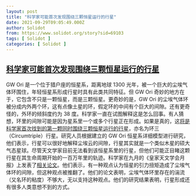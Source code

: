 ```yaml
---
layout: post
title: "科学家可能首次发现围绕三颗恒星运行的行星"
date: 2021-09-29T09:05:49.000Z
author: Solidot
from: https://www.solidot.org/story?sid=69103
tags: [ Solidot ]
categories: [ Solidot ]
---
```

<!--1632906349000-->
[科学家可能首次发现围绕三颗恒星运行的行星](https://www.solidot.org/story?sid=69103)
------

<div>
GW Ori 是一个位于猎户座的恒星系，距离地球 1300 光年，被一个巨大的尘埃气体环围住，年轻恒星系形成行星时具有此类共同特征。但 GW Ori 奇妙的地方在于，它包含不只是一颗恒星，而是三颗恒星。更奇妙的是，GW Ori 的尘埃气体环被分成内外两个环，这有点像土星的环，假定环的中间有个巨大的间隙。还有更奇怪的，外环的倾斜度约为 38 度。科学家一直在试图解释这是怎么回事。有人猜想，环里的间隙可能是因为星系里一个或多个行星正在形成。如果是真的，这<a href="https://www.nytimes.com/2021/09/28/science/triple-sun-planet.html">将是科学家首次找到的第一颗同时围绕三颗恒星运行的行星</a>，亦名为环三（Circumtriple）行星。研究人员根据建立的 GW Ori 恒星系详细模型进行研究，他们表示，行星可以很好地解释尘埃云的间隙，行星其实就是一个类似木星的硕大气态星球。尽管天文学家目前无法看到该恒星系里的行星，但他们可能正目睹这颗行星在其生命周期开始的一百万年里的轨迹。科学家在九月的《皇家天文学会月报》上发表了<a href="https://www.science.org/doi/abs/10.1126/science.aba4633">相关论文</a>。他们表示，有一种观点认为恒星的引力扭矩造成了尘埃气体环的间隙，但这种观点被推翻了。他们的论文表明，尘埃气体环里存在的湍流（又名环的粘度）不够大，无以支持这种观点。他们的研究结果表明，行星形成还有很多人类意想不到的方式。
</div>
